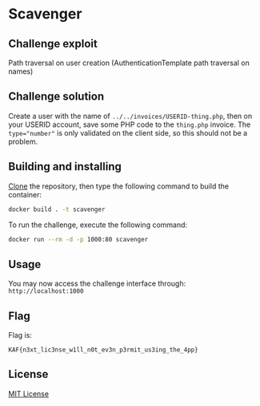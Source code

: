 # Scavenger

## Challenge exploit

Path traversal on user creation (AuthenticationTemplate path traversal on names)

## Challenge solution

Create a user with the name of `../../invoices/USERID-thing.php`, then on your USERID account, save some PHP code to the `thing.php` invoice. The `type="number"` is only validated on the client side, so this should not be a problem.

## Building and installing

[Clone](https://github.com/NadavTasher/Bsides-2020-Scavenger/archive/master.zip) the repository, then type the following command to build the container:
```bash
docker build . -t scavenger
```

To run the challenge, execute the following command:
```bash
docker run --rm -d -p 1000:80 scavenger
```

## Usage

You may now access the challenge interface through: `http://localhost:1000`

## Flag

Flag is:
```flagscript
KAF{n3xt_lic3nse_w1ll_n0t_ev3n_p3rmit_us3ing_the_4pp}
```

## License
[MIT License](https://choosealicense.com/licenses/mit/)